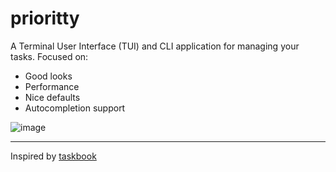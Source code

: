 # prioritty
A Terminal User Interface (TUI) and CLI application for managing your tasks. Focused on:
- Good looks
- Performance
- Nice defaults
- Autocompletion support

![image](https://github.com/user-attachments/assets/338cc588-0e92-4dc1-92bb-6c12667d6a2b)

---
Inspired by [taskbook](https://github.com/klaudiosinani/taskbook)
